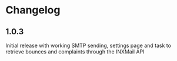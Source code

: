 # Changelog

## 1.0.3

Initial release with working SMTP sending, settings page and task to retrieve bounces and complaints through the INXMail API